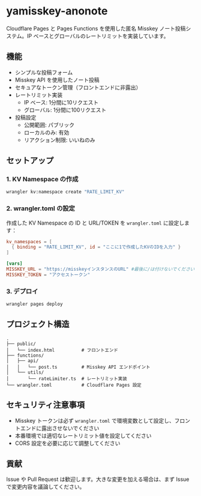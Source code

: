 # yamisskey-anonote

Cloudflare Pages と Pages Functions を使用した匿名 Misskey ノート投稿システム。IP ベースとグローバルのレートリミットを実装しています。

## 機能

- シンプルな投稿フォーム
- Misskey API を使用したノート投稿
- セキュアなトークン管理（フロントエンドに非露出）
- レートリミット実装
  - IP ベース: 1分間に10リクエスト
  - グローバル: 1分間に100リクエスト
- 投稿設定
  - 公開範囲: パブリック
  - ローカルのみ: 有効
  - リアクション制限: いいねのみ

## セットアップ

### 1. KV Namespace の作成

```bash
wrangler kv:namespace create "RATE_LIMIT_KV"
```

### 2. wrangler.toml の設定

作成した KV Namespace の ID と URL/TOKEN を `wrangler.toml` に設定します：

```toml
kv_namespaces = [
  { binding = "RATE_LIMIT_KV", id = "ここに1で作成したKVのIDを入力" }
]

[vars]
MISSKEY_URL = "https://misskeyインスタンスのURL" #最後に/は付けないでください
MISSKEY_TOKEN = "アクセストークン"
```

### 3. デプロイ

```bash
wrangler pages deploy
```

## プロジェクト構造

```
.
├── public/
│   └── index.html          # フロントエンド
├── functions/
│   ├── api/
│   │   └── post.ts         # Misskey API エンドポイント
│   └── utils/
│       └── rateLimiter.ts  # レートリミット実装
└── wrangler.toml           # Cloudflare Pages 設定
```

## セキュリティ注意事項

- Misskey トークンは必ず `wrangler.toml` で環境変数として設定し、フロントエンドに露出させないでください
- 本番環境では適切なレートリミット値を設定してください
- CORS 設定を必要に応じて調整してください

## 貢献

Issue や Pull Request は歓迎します。大きな変更を加える場合は、まず Issue で変更内容を議論してください。